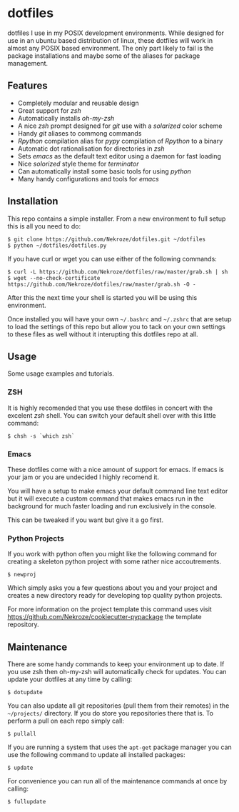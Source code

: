 dotfiles
========

dotfiles I use in my POSIX development environments. While designed for use in
an ubuntu based distribution of linux, these dotfiles will work in almost any
POSIX based environment. The only part likely to fail is the package
installations and maybe some of the aliases for package management.

Features
--------

* Completely modular and reusable design
* Great support for *zsh*
* Automatically installs *oh-my-zsh*
* A nice *zsh* prompt designed for *git* use with a *solarized* color scheme
* Handy *git* aliases to commong commands
* *Rpython* compilation alias for *pypy* compilation of *Rpython* to a binary
* Automatic dot rationalisation for directories in *zsh*
* Sets *emacs* as the default text editor using a daemon for fast loading
* Nice *solorized* style theme for *terminator*
* Can automatically install some basic tools for using *python*
* Many handy configurations and tools for *emacs*

Installation
------------

This repo contains a simple installer. From a new environment to full setup
this is all you need to do:

    $ git clone https://github.com/Nekroze/dotfiles.git ~/dotfiles
    $ python ~/dotfiles/dotfiles.py
    
If you have curl or wget you can use either of the following commands:

    $ curl -L https://github.com/Nekroze/dotfiles/raw/master/grab.sh | sh
    $ wget --no-check-certificate https://github.com/Nekroze/dotfiles/raw/master/grab.sh -O -
    
After this the next time your shell is started you will be using this
environment.

Once installed you will have your own `~/.bashrc` and `~/.zshrc` that are setup
to load the settings of this repo but allow you to tack on your own settings to
these files as well without it interupting this dotfiles repo at all.

Usage
-----

Some usage examples and tutorials.

### ZSH

It is highly recomended that you use these dotfiles in concert with the excelent
*zsh* shell. You can switch your default shell over with this little command:

    $ chsh -s `which zsh`
    
### Emacs

These dotfiles come with a nice amount of support for emacs. If emacs is your jam
or you are undecided I highly recomend it.

You will have a setup to make emacs your default command line text editor but it
will execute a custom command that makes emacs run in the background for much
faster loading and run exclusively in the console.

This can be tweaked if you want but give it a go first.

### Python Projects

If you work with python often you might like the following command for
creating a skeleton python project with some rather nice accoutrements.

    $ newproj
    
Which simply asks you a few questions about you and your project and creates
a new directory ready for developing top quality python projects.

For more information on the project template this command uses visit 
https://github.com/Nekroze/cookiecutter-pypackage the template repository.

Maintenance
-----------

There are some handy commands to keep your environment up to date. If you use
zsh then oh-my-zsh will automatically check for updates. You can update your
dotfiles at any time by calling:

    $ dotupdate
    
You can also update all git repositories (pull them from their remotes) in
the `~/projects/` directory. If you do store you repositories there that is. To
perform a pull on each repo simply call:

    $ pullall
    
If you are running a system that uses the ``apt-get`` package manager you can
use the following command to update all installed packages:

    $ update
    
For convenience you can run all of the maintenance commands at once by calling:

    $ fullupdate
